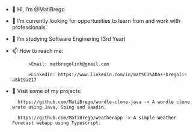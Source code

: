 - 👋 Hi, I’m @MatiBrego
- 👀 I’m currently looking for opportunities to learn from and work with professionals.
- 🌱 I’m studying Software Enginering (3rd Year)
- 📫 How to reach me:

            >Email: matbregolinh@gmail.com 
            
            >LinkedIn: https://www.linkedin.com/in/mat%C3%ADas-bregoli-a8b19a217
            
- 💼 Visit some of my projects:

        https://github.com/MatiBrego/wordle-clone-java -> A wordle clone wrote using Java, Sping and Vaadin.
        
        https://github.com/MatiBrego/weatherapp -> A simple Weather Forecast webapp using Typescript.

<!---
MatiBrego/MatiBrego is a ✨ special ✨ repository because its `README.md` (this file) appears on your GitHub profile.
You can click the Preview link to take a look at your changes.
--->
